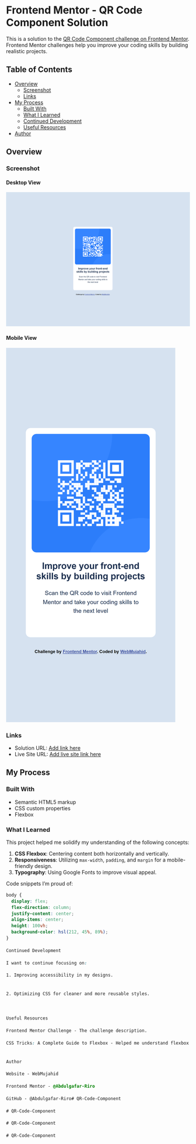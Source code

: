 # Frontend Mentor - QR Code Component Solution

This is a solution to the [QR Code Component challenge on Frontend Mentor](https://www.frontendmentor.io/challenges/qr-code-component-iux_sIO_H). Frontend Mentor challenges help you improve your coding skills by building realistic projects.

## Table of Contents

- [Overview](#overview)
  - [Screenshot](#screenshot)
  - [Links](#links)
- [My Process](#my-process)
  - [Built With](#built-with)
  - [What I Learned](#what-i-learned)
  - [Continued Development](#continued-development)
  - [Useful Resources](#useful-resources)
- [Author](#author)

## Overview

### Screenshot

#### Desktop View
![Desktop Screenshot](./screenshots/desktop-view.png)

#### Mobile View
![Mobile Screenshot](./screenshots/mobile-view.png)

### Links

- Solution URL: [Add link here](#)
- Live Site URL: [Add live site link here](#)

## My Process

### Built With

- Semantic HTML5 markup
- CSS custom properties
- Flexbox

### What I Learned

This project helped me solidify my understanding of the following concepts:
1. **CSS Flexbox**: Centering content both horizontally and vertically.
2. **Responsiveness**: Utilizing `max-width`, `padding`, and `margin` for a mobile-friendly design.
3. **Typography**: Using Google Fonts to improve visual appeal.

Code snippets I’m proud of:

```css
body {
  display: flex;
  flex-direction: column;
  justify-content: center;
  align-items: center;
  height: 100vh;
  background-color: hsl(212, 45%, 89%);
}

Continued Development

I want to continue focusing on:

1. Improving accessibility in my designs.


2. Optimizing CSS for cleaner and more reusable styles.



Useful Resources

Frontend Mentor Challenge - The challenge description.

CSS Tricks: A Complete Guide to Flexbox - Helped me understand flexbox better.


Author

Website - WebMujahid

Frontend Mentor - @Abdulgafar-Riro

GitHub - @Abdulgafar-Riro#   Q R - C o d e - C o m p o n e n t 
 
 #   Q R - C o d e - C o m p o n e n t 
 
 #   Q R - C o d e - C o m p o n e n t 
 
 #   Q R - C o d e - C o m p o n e n t 
 
 